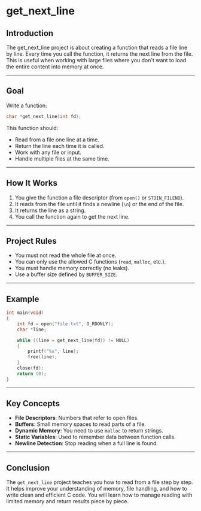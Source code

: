 
# get_next_line

## Introduction

The get_next_line project is about creating a function that reads a file line by line. Every time you call the function, it returns the next line from the file. This is useful when working with large files where you don't want to load the entire content into memory at once.

---

## Goal

Write a function:

```c
char *get_next_line(int fd);
```

This function should:

* Read from a file one line at a time.
* Return the line each time it is called.
* Work with any file or input.
* Handle multiple files at the same time.

---

## How It Works

1. You give the function a file descriptor (from `open()` or `STDIN_FILENO`).
2. It reads from the file until it finds a newline (`\n`) or the end of the file.
3. It returns the line as a string.
4. You call the function again to get the next line.

---

## Project Rules

* You must not read the whole file at once.
* You can only use the allowed C functions (`read`, `malloc`, etc.).
* You must handle memory correctly (no leaks).
* Use a buffer size defined by `BUFFER_SIZE`.

---

## Example

```c
int main(void)
{
    int fd = open("file.txt", O_RDONLY);
    char *line;

    while ((line = get_next_line(fd)) != NULL)
    {
        printf("%s", line);
        free(line);
    }
    close(fd);
    return (0);
}
```

---

## Key Concepts

* **File Descriptors**: Numbers that refer to open files.
* **Buffers**: Small memory spaces to read parts of a file.
* **Dynamic Memory**: You need to use `malloc` to return strings.
* **Static Variables**: Used to remember data between function calls.
* **Newline Detection**: Stop reading when a full line is found.

---

## Conclusion

The `get_next_line` project teaches you how to read from a file step by step. It helps improve your understanding of memory, file handling, and how to write clean and efficient C code. You will learn how to manage reading with limited memory and return results piece by piece.
